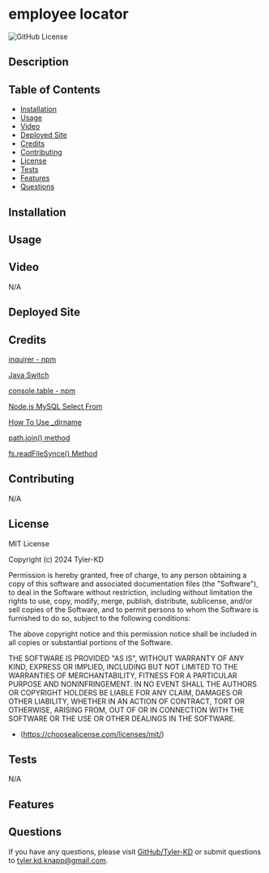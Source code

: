 # employee locator

![GitHub License](https://img.shields.io/badge/license-MIT-default.svg)

## Description



## Table of Contents

* [Installation](#installation)
* [Usage](#usage)
* [Video](#video)
* [Deployed Site](#deployed-site)
* [Credits](#credits)
* [Contributing](#contributing)
* [License](#license)
* [Tests](#tests)
* [Features](#features)
* [Questions](#questions)

## Installation



## Usage



## Video

N/A

## Deployed Site



## Credits

[inquirer - npm](https://www.npmjs.com/package/inquirer)

[Java Switch](https://www.w3schools.com/java/java_switch.asp)

[console.table - npm](https://www.npmjs.com/package/console.table)

[Node.js MySQL Select From](https://www.w3schools.com/nodejs/nodejs_mysql_select.asp)

[How To Use _dirname](https://www.digitalocean.com/community/tutorials/nodejs-how-to-use__dirname)

[path.join() method](https://www.geeksforgeeks.org/node-js-path-join-method/)

[fs.readFileSynce() Method](https://www.geeksforgeeks.org/node-js-fs-readfilesync-method/)

[]()



## Contributing

N/A

## License

MIT License

Copyright (c) 2024 Tyler-KD

Permission is hereby granted, free of charge, to any person obtaining a copy
of this software and associated documentation files (the "Software"), to deal
in the Software without restriction, including without limitation the rights
to use, copy, modify, merge, publish, distribute, sublicense, and/or sell
copies of the Software, and to permit persons to whom the Software is
furnished to do so, subject to the following conditions:

The above copyright notice and this permission notice shall be included in all
copies or substantial portions of the Software.

THE SOFTWARE IS PROVIDED "AS IS", WITHOUT WARRANTY OF ANY KIND, EXPRESS OR
IMPLIED, INCLUDING BUT NOT LIMITED TO THE WARRANTIES OF MERCHANTABILITY,
FITNESS FOR A PARTICULAR PURPOSE AND NONINFRINGEMENT. IN NO EVENT SHALL THE
AUTHORS OR COPYRIGHT HOLDERS BE LIABLE FOR ANY CLAIM, DAMAGES OR OTHER
LIABILITY, WHETHER IN AN ACTION OF CONTRACT, TORT OR OTHERWISE, ARISING FROM,
OUT OF OR IN CONNECTION WITH THE SOFTWARE OR THE USE OR OTHER DEALINGS IN THE
SOFTWARE.

* (https://choosealicense.com/licenses/mit/)

## Tests

N/A

## Features



## Questions

If you have any questions, please visit [GitHub/Tyler-KD](https://github.com/Tyler-KD) or submit questions to tyler.kd.knapp@gmail.com.